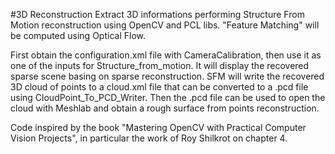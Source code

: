 #3D Reconstruction
Extract 3D informations performing Structure From Motion reconstruction using OpenCV and PCL libs.
"Feature Matching" will be computed using Optical Flow.

First obtain the configuration.xml file with CameraCalibration, then use it as one of the inputs for
Structure_from_motion. It will display the recovered sparse scene basing on sparse reconstruction.
SFM will write the recovered 3D cloud of points to a cloud.xml file that can be converted to a .pcd file
using CloudPoint_To_PCD_Writer.
Then the .pcd file can be used to open the cloud with Meshlab and obtain a rough surface from points
reconstruction.

Code inspired by the book "Mastering OpenCV with Practical Computer Vision Projects", in particular the work of Roy Shilkrot on chapter 4.



